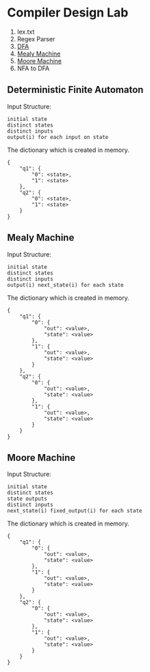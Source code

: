 Compiler Design Lab
=====

1. lex.txt
2. Regex Parser
3. [DFA](#dfa)
4. [Mealy Machine](#mealy)
5. [Moore Machine](#moore)
6. NFA to DFA


## <a name="dfa"></a> Deterministic Finite Automaton

Input Structure:

```
initial state
distinct states
distinct inputs
output(i) for each input on state
```

The dictionary which is created in memory.

```
{
    "q1": {
        "0": <state>,
        "1": <state>
    },
    "q2": {
        "0": <state>,
        "1": <state>
    }
}
```


## <a name="mealy"></a> Mealy Machine

Input Structure:

```
initial state
distinct states
distinct inputs
output(i) next_state(i) for each state
```

The dictionary which is created in memory.

```
{
    "q1": {
        "0": {
            "out": <value>,
            "state": <value>
        },
        "1": {
            "out": <value>,
            "state": <value>
        }
    },
    "q2": {
        "0": {
            "out": <value>,
            "state": <value>
        },
        "1": {
            "out": <value>,
            "state": <value>
        }
    }
}
```

## <a name="moore"></a> Moore Machine

Input Structure:

```
initial state
distinct states
state outputs
distinct inputs
next_state(i) fixed_output(i) for each state
```

The dictionary which is created in memory.

```
{
    "q1": {
        "0": {
            "out": <value>,
            "state": <value>
        },
        "1": {
            "out": <value>,
            "state": <value>
        }
    },
    "q2": {
        "0": {
            "out": <value>,
            "state": <value>
        },
        "1": {
            "out": <value>,
            "state": <value>
        }
    }
}
```
